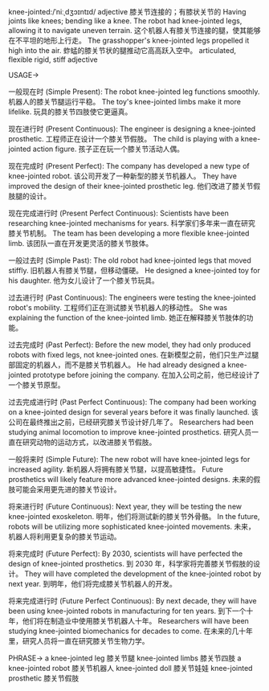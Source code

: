 knee-jointed:/ˈniːˌdʒɔɪntɪd/
adjective
膝关节连接的；有膝状关节的
Having joints like knees; bending like a knee.
The robot had knee-jointed legs, allowing it to navigate uneven terrain.  这个机器人有膝关节连接的腿，使其能够在不平坦的地形上行走。
The grasshopper's knee-jointed legs propelled it high into the air. 蚱蜢的膝关节状的腿推动它高高跃入空中。
articulated, flexible
rigid, stiff
adjective


USAGE->

一般现在时 (Simple Present):
The robot knee-jointed leg functions smoothly.  机器人的膝关节腿运行平稳。
The toy's knee-jointed limbs make it more lifelike.  玩具的膝关节四肢使它更逼真。

现在进行时 (Present Continuous):
The engineer is designing a knee-jointed prosthetic.  工程师正在设计一个膝关节假肢。
The child is playing with a knee-jointed action figure.  孩子正在玩一个膝关节活动人偶。


现在完成时 (Present Perfect):
The company has developed a new type of knee-jointed robot.  该公司开发了一种新型的膝关节机器人。
They have improved the design of their knee-jointed prosthetic leg.  他们改进了膝关节假肢腿的设计。


现在完成进行时 (Present Perfect Continuous):
Scientists have been researching knee-jointed mechanisms for years.  科学家们多年来一直在研究膝关节机制。
The team has been developing a more flexible knee-jointed limb.  该团队一直在开发更灵活的膝关节肢体。


一般过去时 (Simple Past):
The old robot had knee-jointed legs that moved stiffly.  旧机器人有膝关节腿，但移动僵硬。
He designed a knee-jointed toy for his daughter.  他为女儿设计了一个膝关节玩具。

过去进行时 (Past Continuous):
The engineers were testing the knee-jointed robot's mobility.  工程师们正在测试膝关节机器人的移动性。
She was explaining the function of the knee-jointed limb.  她正在解释膝关节肢体的功能。


过去完成时 (Past Perfect):
Before the new model, they had only produced robots with fixed legs, not knee-jointed ones.  在新模型之前，他们只生产过腿部固定的机器人，而不是膝关节机器人。
He had already designed a knee-jointed prototype before joining the company.  在加入公司之前，他已经设计了一个膝关节原型。


过去完成进行时 (Past Perfect Continuous):
The company had been working on a knee-jointed design for several years before it was finally launched.  该公司在最终推出之前，已经研究膝关节设计好几年了。
Researchers had been studying animal locomotion to improve knee-jointed prosthetics.  研究人员一直在研究动物的运动方式，以改进膝关节假肢。

一般将来时 (Simple Future):
The new robot will have knee-jointed legs for increased agility.  新机器人将拥有膝关节腿，以提高敏捷性。
Future prosthetics will likely feature more advanced knee-jointed designs.  未来的假肢可能会采用更先进的膝关节设计。

将来进行时 (Future Continuous):
Next year, they will be testing the new knee-jointed exoskeleton.  明年，他们将测试新的膝关节外骨骼。
In the future, robots will be utilizing more sophisticated knee-jointed movements.  未来，机器人将利用更复杂的膝关节运动。

将来完成时 (Future Perfect):
By 2030, scientists will have perfected the design of knee-jointed prosthetics.  到 2030 年，科学家将完善膝关节假肢的设计。
They will have completed the development of the knee-jointed robot by next year.  到明年，他们将完成膝关节机器人的开发。

将来完成进行时 (Future Perfect Continuous):
By next decade, they will have been using knee-jointed robots in manufacturing for ten years.  到下一个十年，他们将在制造业中使用膝关节机器人十年。
Researchers will have been studying knee-jointed biomechanics for decades to come.  在未来的几十年里，研究人员将一直在研究膝关节生物力学。


PHRASE->
a knee-jointed leg  膝关节腿
knee-jointed limbs  膝关节四肢
a knee-jointed robot  膝关节机器人
knee-jointed doll  膝关节娃娃
knee-jointed prosthetic  膝关节假肢
